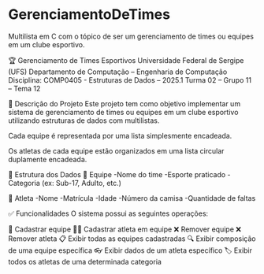 # GerenciamentoDeTimes
Multilista em C com o tópico de ser um gerenciamento de times ou equipes em um clube esportivo.

🏆 Gerenciamento de Times Esportivos
Universidade Federal de Sergipe (UFS)
Departamento de Computação – Engenharia de Computação
Disciplina: COMP0405 - Estruturas de Dados – 2025.1
Turma 02 – Grupo 11 – Tema 12

📌 Descrição do Projeto
Este projeto tem como objetivo implementar um sistema de gerenciamento de times ou equipes em um clube esportivo utilizando estruturas de dados com multilistas.

Cada equipe é representada por uma lista simplesmente encadeada.

Os atletas de cada equipe estão organizados em uma lista circular duplamente encadeada.

🧠 Estrutura dos Dados
📁 Equipe
  -Nome do time
  -Esporte praticado
  -Categoria (ex: Sub-17, Adulto, etc.)

👤 Atleta
  -Nome
  -Matrícula
  -Idade
  -Número da camisa
  -Quantidade de faltas

✅ Funcionalidades
O sistema possui as seguintes operações:

📌 Cadastrar equipe
🧍‍♂️ Cadastrar atleta em equipe
❌ Remover equipe
❌ Remover atleta
📋 Exibir todas as equipes cadastradas
🔍 Exibir composição de uma equipe específica
👓 Exibir dados de um atleta específico
🏷️ Exibir todos os atletas de uma determinada categoria
